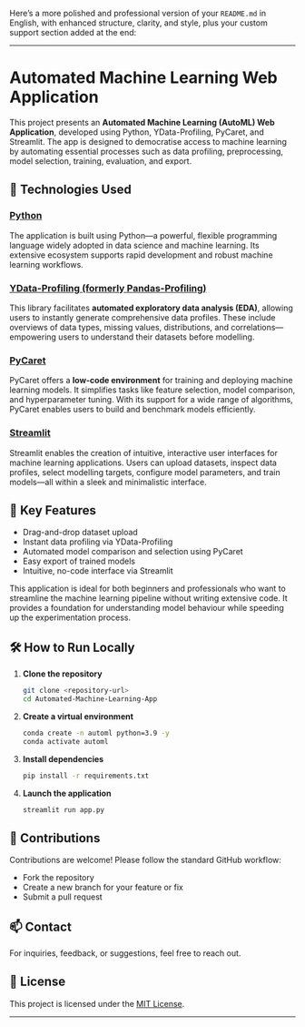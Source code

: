 Here’s a more polished and professional version of your `README.md` in English, with enhanced structure, clarity, and style, plus your custom support section added at the end:

---

# Automated Machine Learning Web Application

This project presents an **Automated Machine Learning (AutoML) Web Application**, developed using Python, YData-Profiling, PyCaret, and Streamlit. The app is designed to democratise access to machine learning by automating essential processes such as data profiling, preprocessing, model selection, training, evaluation, and export.

## 🔧 Technologies Used

### [Python](https://www.python.org/)
The application is built using Python—a powerful, flexible programming language widely adopted in data science and machine learning. Its extensive ecosystem supports rapid development and robust machine learning workflows.

### [YData-Profiling (formerly Pandas-Profiling)](https://pypi.org/project/pandas-profiling/)
This library facilitates **automated exploratory data analysis (EDA)**, allowing users to instantly generate comprehensive data profiles. These include overviews of data types, missing values, distributions, and correlations—empowering users to understand their datasets before modelling.

### [PyCaret](https://pycaret.org/)
PyCaret offers a **low-code environment** for training and deploying machine learning models. It simplifies tasks like feature selection, model comparison, and hyperparameter tuning. With its support for a wide range of algorithms, PyCaret enables users to build and benchmark models efficiently.

### [Streamlit](https://streamlit.io/)
Streamlit enables the creation of intuitive, interactive user interfaces for machine learning applications. Users can upload datasets, inspect data profiles, select modelling targets, configure model parameters, and train models—all within a sleek and minimalistic interface.

## 🚀 Key Features

- Drag-and-drop dataset upload
- Instant data profiling via YData-Profiling
- Automated model comparison and selection using PyCaret
- Easy export of trained models
- Intuitive, no-code interface via Streamlit

This application is ideal for both beginners and professionals who want to streamline the machine learning pipeline without writing extensive code. It provides a foundation for understanding model behaviour while speeding up the experimentation process.

## 🛠 How to Run Locally

1. **Clone the repository**
   ```bash
   git clone <repository-url>
   cd Automated-Machine-Learning-App
   ```

2. **Create a virtual environment**
   ```bash
   conda create -n automl python=3.9 -y
   conda activate automl
   ```

3. **Install dependencies**
   ```bash
   pip install -r requirements.txt
   ```

4. **Launch the application**
   ```bash
   streamlit run app.py
   ```

## 🤝 Contributions

Contributions are welcome! Please follow the standard GitHub workflow:
- Fork the repository
- Create a new branch for your feature or fix
- Submit a pull request

## 📫 Contact

For inquiries, feedback, or suggestions, feel free to reach out.

## 📄 License

This project is licensed under the [MIT License](./LICENSE).

---
